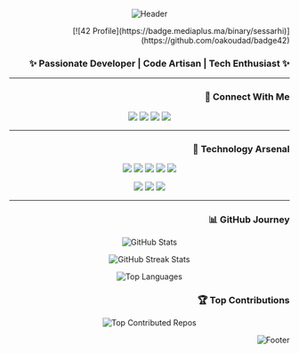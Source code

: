 <div align="center">
  
![Header](https://capsule-render.vercel.app/api?type=waving&color=gradient&height=200&section=header&text=Soufiane%20Essarhir&fontSize=50&animation=fadeIn&fontAlign=center)
<div align="right">
[![42 Profile](https://badge.mediaplus.ma/binary/sessarhi)](https://github.com/oakoudad/badge42)

### ✨ Passionate Developer | Code Artisan | Tech Enthusiast ✨

-------------------

### 🌟 Connect With Me

<p align="center">
  <a href="https://facebook.com/100078894685087"><img src="https://img.shields.io/badge/Facebook-%231877F2.svg?style=for-the-badge&logo=Facebook&logoColor=white"/></a>
  <a href="https://instagram.com/sfynlsgyr3"><img src="https://img.shields.io/badge/Instagram-%23E4405F.svg?style=for-the-badge&logo=Instagram&logoColor=white"/></a>
  <a href="https://linkedin.com/in/soufiane-essarhir"><img src="https://img.shields.io/badge/LinkedIn-%230077B5.svg?style=for-the-badge&logo=linkedin&logoColor=white"/></a>
  <a href="https://x.com/SoufianeEssarh1"><img src="https://img.shields.io/badge/X-black.svg?style=for-the-badge&logo=X&logoColor=white"/></a>
</p>

-------------------

### 🚀 Technology Arsenal

<p align="center">
  <img src="https://img.shields.io/badge/c-%2300599C.svg?style=for-the-badge&logo=c&logoColor=white"/>
  <img src="https://img.shields.io/badge/c++-%2300599C.svg?style=for-the-badge&logo=c%2B%2B&logoColor=white"/>
  <img src="https://img.shields.io/badge/html5-%23E34F26.svg?style=for-the-badge&logo=html5&logoColor=white"/>
  <img src="https://img.shields.io/badge/java-%23ED8B00.svg?style=for-the-badge&logo=openjdk&logoColor=white"/>
  <img src="https://img.shields.io/badge/shell_script-%23121011.svg?style=for-the-badge&logo=gnu-bash&logoColor=white"/>
</p>

<p align="center">
  <img src="https://img.shields.io/badge/nginx-%23009639.svg?style=for-the-badge&logo=nginx&logoColor=white"/>
  <img src="https://img.shields.io/badge/MariaDB-003545?style=for-the-badge&logo=mariadb&logoColor=white"/>
  <img src="https://img.shields.io/badge/mysql-4479A1.svg?style=for-the-badge&logo=mysql&logoColor=white"/>
</p>

-------------------

### 📊 GitHub Journey

<p align="center">
  <img src="https://github-readme-stats.vercel.app/api?username=soufianeessarhir&theme=radical&hide_border=true&include_all_commits=true&count_private=true" alt="GitHub Stats" />
</p>

<p align="center">
  <img src="https://github-readme-streak-stats.herokuapp.com/?user=soufianeessarhir&theme=radical&hide_border=true" alt="GitHub Streak Stats" />
</p>

<p align="center">
  <img src="https://github-readme-stats.vercel.app/api/top-langs/?username=soufianeessarhir&theme=radical&hide_border=true&include_all_commits=true&count_private=true&layout=compact" alt="Top Languages" />
</p>

### 🏆 Top Contributions

<p align="center">
  <img src="https://github-contributor-stats.vercel.app/api?username=soufianeessarhir&limit=5&theme=radical&combine_all_yearly_contributions=true" alt="Top Contributed Repos" />
</p>

![Footer](https://capsule-render.vercel.app/api?type=waving&color=gradient&height=100&section=footer)

</div>
